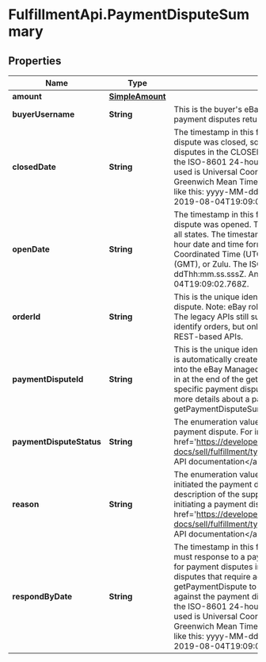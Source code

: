 # FulfillmentApi.PaymentDisputeSummary

## Properties
Name | Type | Description | Notes
------------ | ------------- | ------------- | -------------
**amount** | [**SimpleAmount**](SimpleAmount.md) |  | [optional] 
**buyerUsername** | **String** | This is the buyer&#x27;s eBay user ID. This field is returned for all payment disputes returned in the response. | [optional] 
**closedDate** | **String** | The timestamp in this field shows the date/time when the payment dispute was closed, so this field is only returned for payment disputes in the CLOSED state. The timestamps returned here use the ISO-8601 24-hour date and time format, and the time zone used is Universal Coordinated Time (UTC), also known as Greenwich Mean Time (GMT), or Zulu. The ISO-8601 format looks like this: yyyy-MM-ddThh:mm.ss.sssZ. An example would be 2019-08-04T19:09:02.768Z. | [optional] 
**openDate** | **String** | The timestamp in this field shows the date/time when the payment dispute was opened. This field is returned for payment disputes in all states. The timestamps returned here use the ISO-8601 24-hour date and time format, and the time zone used is Universal Coordinated Time (UTC), also known as Greenwich Mean Time (GMT), or Zulu. The ISO-8601 format looks like this: yyyy-MM-ddThh:mm.ss.sssZ. An example would be 2019-08-04T19:09:02.768Z. | [optional] 
**orderId** | **String** | This is the unique identifier of the order involved in the payment dispute. Note: eBay rolled out a new Order ID format in June 2019. The legacy APIs still support the old and new order ID format to identify orders, but only the new order ID format is supported in REST-based APIs. | [optional] 
**paymentDisputeId** | **String** | This is the unique identifier of the payment dispute. This identifier is automatically created by eBay once the payment dispute comes into the eBay Managed Payments system. This identifier is passed in at the end of the getPaymentDispute call URI to retrieve a specific payment dispute. The getPaymentDispute method returns more details about a payment dispute than the getPaymentDisputeSummaries method. | [optional] 
**paymentDisputeStatus** | **String** | The enumeration value in this field gives the current status of the payment dispute. For implementation help, refer to &lt;a href&#x3D;&#x27;https://developer.ebay.com/api-docs/sell/fulfillment/types/api:DisputeStateEnum&#x27;&gt;eBay API documentation&lt;/a&gt; | [optional] 
**reason** | **String** | The enumeration value in this field gives the reason why the buyer initiated the payment dispute. See DisputeReasonEnum type for a description of the supported reasons that buyers can give for initiating a payment dispute. For implementation help, refer to &lt;a href&#x3D;&#x27;https://developer.ebay.com/api-docs/sell/fulfillment/types/api:DisputeReasonEnum&#x27;&gt;eBay API documentation&lt;/a&gt; | [optional] 
**respondByDate** | **String** | The timestamp in this field shows the date/time when the seller must response to a payment dispute, so this field is only returned for payment disputes in the ACTION_NEEDED state. For payment disputes that require action by the seller, that same seller must call getPaymentDispute to see the next action(s) that they can take against the payment dispute. The timestamps returned here use the ISO-8601 24-hour date and time format, and the time zone used is Universal Coordinated Time (UTC), also known as Greenwich Mean Time (GMT), or Zulu. The ISO-8601 format looks like this: yyyy-MM-ddThh:mm.ss.sssZ. An example would be 2019-08-04T19:09:02.768Z. | [optional] 
